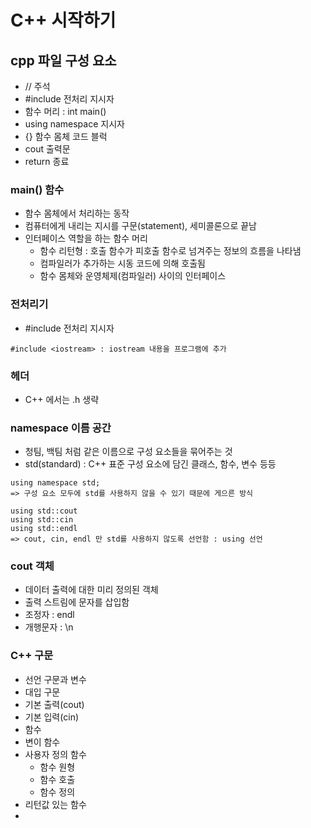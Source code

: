 # C++ 시작하기

## cpp 파일 구성 요소

- // 주석
- #include 전처리 지시자
- 함수 머리 : int main()
- using namespace 지시자
- {} 함수 몸체 코드 블럭
- cout 출력문
- return 종료

### main() 함수

- 함수 몸체에서 처리하는 동작
- 컴퓨터에게 내리는 지시를 구문(statement), 세미콜론으로 끝남
- 인터페이스 역할을 하는 함수 머리
  - 함수 리턴형 : 호출 함수가 피호출 함수로 넘겨주는 정보의 흐름을 나타냄
  - 컴파일러가 추가하는 시동 코드에 의해 호출됨
  - 함수 몸체와 운영체제(컴파일러) 사이의 인터페이스

### 전처리기

- #include 전처리 지시자

```
#include <iostream> : iostream 내용을 프로그램에 추가
```

### 헤더

- C++ 에서는 .h 생략

### namespace 이름 공간

- 청팀, 백팀 처럼 같은 이름으로 구성 요소들을 묶어주는 것
- std(standard) : C++ 표준 구성 요소에 담긴 클래스, 함수, 변수 등등

```
using namespace std;
=> 구성 요소 모두에 std를 사용하지 않을 수 있기 때문에 게으른 방식

using std::cout
using std::cin
using std::endl
=> cout, cin, endl 만 std를 사용하지 않도록 선언함 : using 선언
```

### cout 객체

- 데이터 출력에 대한 미리 정의된 객체
- 출력 스트림에 문자를 삽입함
- 조정자 : endl
- 개행문자 : \n

### C++ 구문

- 선언 구문과 변수
- 대입 구문
- 기본 출력(cout)
- 기본 입력(cin)
- 함수
- 변이 함수
- 사용자 정의 함수
  - 함수 원형
  - 함수 호출
  - 함수 정의
- 리턴값 있는 함수
- 